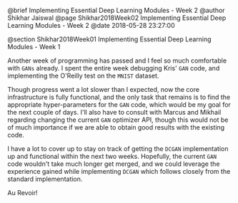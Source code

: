 @brief Implementing Essential Deep Learning Modules - Week 2
@author Shikhar Jaiswal
@page Shikhar2018Week02 Implementing Essential Deep Learning Modules - Week 2
@date 2018-05-28 23:27:00

@section Shikhar2018Week01 Implementing Essential Deep Learning Modules - Week 1

Another week of programming has passed and I feel so much comfortable with `GANs` already. I spent the entire week debugging Kris' `GAN` code, and implementing the O'Reilly test on the `MNIST` dataset.

Though progress went a lot slower than I expected, now the core infrastructure is fully functional, and the only task that remains is to find the appropriate hyper-parameters for the `GAN` code, which would be my goal for the next couple of days. I'll also have to consult with Marcus and Mikhail regarding changing the current `GAN` optimizer API, though this would not be of much importance if we are able to obtain good results with the existing code.

I have a lot to cover up to stay on track of getting the `DCGAN` implementation up and functional within the next two weeks. Hopefully, the current `GAN` code wouldn't take much longer get merged, and we could leverage the experience gained while implementing `DCGAN` which follows closely from the standard implementation.

Au Revoir!
